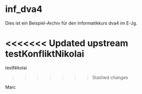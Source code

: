 # inf_dva4
Dies ist ein Beispiel-Archiv für den Informatikkurs dva4 im E-Jg.

<<<<<<< Updated upstream
testKonfliktNikolai
=======
testNikolai
>>>>>>> Stashed changes

Marc
